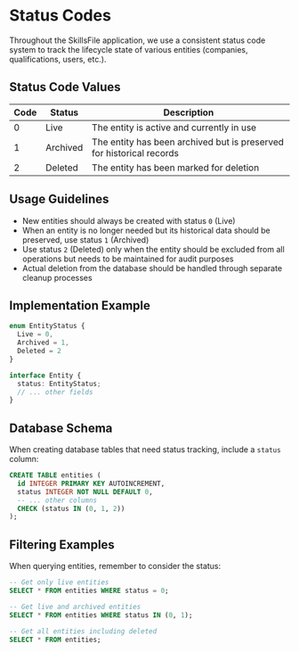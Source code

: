 # Status Codes

Throughout the SkillsFile application, we use a consistent status code system to track the lifecycle state of various entities (companies, qualifications, users, etc.).

## Status Code Values

| Code | Status   | Description |
|------|----------|-------------|
| 0    | Live     | The entity is active and currently in use |
| 1    | Archived | The entity has been archived but is preserved for historical records |
| 2    | Deleted  | The entity has been marked for deletion |

## Usage Guidelines

- New entities should always be created with status `0` (Live)
- When an entity is no longer needed but its historical data should be preserved, use status `1` (Archived)
- Use status `2` (Deleted) only when the entity should be excluded from all operations but needs to be maintained for audit purposes
- Actual deletion from the database should be handled through separate cleanup processes

## Implementation Example

```typescript
enum EntityStatus {
  Live = 0,
  Archived = 1,
  Deleted = 2
}

interface Entity {
  status: EntityStatus;
  // ... other fields
}
```

## Database Schema

When creating database tables that need status tracking, include a `status` column:

```sql
CREATE TABLE entities (
  id INTEGER PRIMARY KEY AUTOINCREMENT,
  status INTEGER NOT NULL DEFAULT 0,
  -- ... other columns
  CHECK (status IN (0, 1, 2))
);
```

## Filtering Examples

When querying entities, remember to consider the status:

```sql
-- Get only live entities
SELECT * FROM entities WHERE status = 0;

-- Get live and archived entities
SELECT * FROM entities WHERE status IN (0, 1);

-- Get all entities including deleted
SELECT * FROM entities;
``` 
